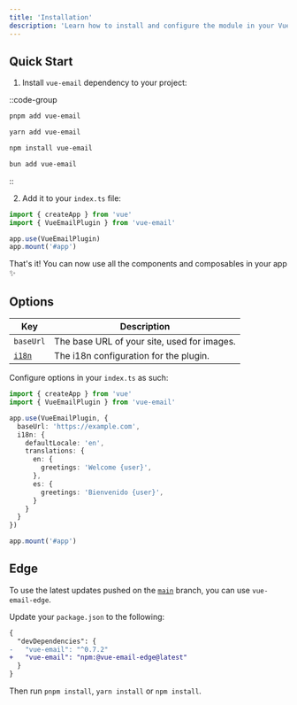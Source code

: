 ```yaml
---
title: 'Installation'
description: 'Learn how to install and configure the module in your Vue app.'
---
```


## Quick Start

1. Install `vue-email` dependency to your project:

::code-group

```sh [pnpm]
pnpm add vue-email
```

```bash [yarn]
yarn add vue-email
```

```bash [npm]
npm install vue-email
```

```bash [bun]
bun add vue-email
```

::

2. Add it to your `index.ts` file:

```ts
import { createApp } from 'vue'
import { VueEmailPlugin } from 'vue-email'

app.use(VueEmailPlugin)
app.mount('#app')
```

That's it! You can now use all the components and composables in your app ✨

<!-- ::callout{icon="i-heroicons-exclamation-triangle"}
For Nuxt, the components and composables are auto imported, so you can use them in your templates.
:: -->

<!-- ::callout{icon="i-heroicons-exclamation-triangle"}
On versions `0.7.2` and below, you need to import the `nuxt` package from `vue-email/nuxt`
:: -->

## Options

| Key                             | Description                                 |
| ------------------------------- | ------------------------------------------- |
| `baseUrl`                       | The base URL of your site, used for images. |
| [`i18n`](/plugins/i18n) | The i18n configuration for the plugin.      |

Configure options in your `index.ts` as such:

```ts
import { createApp } from 'vue'
import { VueEmailPlugin } from 'vue-email'

app.use(VueEmailPlugin, {
  baseUrl: 'https://example.com',
  i18n: {
    defaultLocale: 'en',
    translations: {
      en: {
        greetings: 'Welcome {user}',
      },
      es: {
        greetings: 'Bienvenido {user}',
      }
    }
  }
})

app.mount('#app')
```

## Edge

To use the latest updates pushed on the [`main`](https://github.com/vue-email/vue-email/tree/main) branch, you can use `vue-email-edge`.

Update your `package.json` to the following:

```diff [package.json]
{
  "devDependencies": {
-   "vue-email": "^0.7.2"
+   "vue-email": "npm:@vue-email-edge@latest"
  }
}
```

Then run `pnpm install`, `yarn install` or `npm install`.
